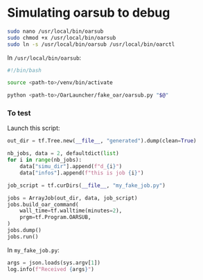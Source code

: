 # Simulating oarsub to debug

```bash
sudo nano /usr/local/bin/oarsub
sudo chmod +x /usr/local/bin/oarsub
sudo ln -s /usr/local/bin/oarsub /usr/local/bin/oarctl
```

In `/usr/local/bin/oarsub`:
```bash
#!/bin/bash

source <path-to>/venv/bin/activate

python <path-to>/OarLauncher/fake_oar/oarsub.py "$@"
```

### To test

Launch this script:
```python
out_dir = tf.Tree.new(__file__, "generated").dump(clean=True)

nb_jobs, data = 2, defaultdict(list)
for i in range(nb_jobs):
    data["simu_dir"].append(f"d_{i}")
    data["infos"].append(f"this is job {i}")

job_script = tf.curDirs(__file__, "my_fake_job.py")

jobs = ArrayJob(out_dir, data, job_script)
jobs.build_oar_command(
    wall_time=tf.walltime(minutes=2),
    prgm=tf.Program.OARSUB,
)
jobs.dump()
jobs.run()
```

In `my_fake_job.py`:
```python
args = json.loads(sys.argv[1])
log.info(f"Received {args}")
```